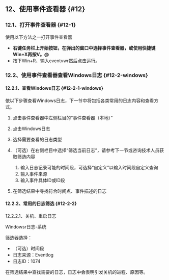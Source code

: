 ## 12、使用事件查看器 {#12}

### 12.1、打开事件查看器 {#12-1}

使用以下方法之一打开事件查看器

*   **右键任务栏上开始按钮，在弹出的窗口中选择事件查看器，或使用快捷键Win+X再按V。@**
*   按下Win+R，输入eventvwr然后点击运行。

### 12.2、使用事件查看器查看Windows日志 {#12-2-windows}

#### 12.2.1、查看Windows日志 {#12-2-1-windows}

依以下步骤查看Windows日志，下一节中将包括各类常用的日志内容和查看方式。

1.  点击事件查看器中左侧栏目的“事件查看器（本地）”
2.  点击Windows日志
3.  选择需要查看的日志类型
4.  （可选）在右侧栏目中选择“筛选当前日志”，请参考下一节或咨询技术人员获取筛选内容
    1.  输入日志记录可能的时间段，可选择“自定义”以输入时间段自定义查询
    2.  输入事件来源
    3.  输入事件具体ID或ID段

5. 在筛选结果中寻找符合时间点、事件描述的日志

#### 12.2.2、常用的日志筛选 {#12-2-2}

12.2.2.1、关机、重启日志

Windowsr日志-系统

筛选器选择：

*   （可选）时间段
*   日志来源：Eventlog
*   日志ID：1074

在筛选结果中查找需要的日志，日志中会表明引发关机的进程、原因等。